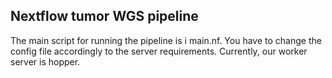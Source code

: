 ## Nextflow tumor WGS pipeline 

The main script for running the pipeline is i main.nf. You have to change the config file accordingly to the server requirements. Currently, our worker server is hopper. 

